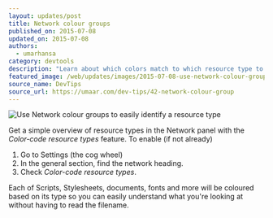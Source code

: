 ```yaml
---
layout: updates/post
title: Network colour groups
published_on: 2015-07-08
updated_on: 2015-07-08
authors:
  - umarhansa
category: devtools
description: "Learn about which colors match to which resource type to easy identify resources."
featured_image: /web/updates/images/2015-07-08-use-network-colour-groups-to-easily-identify-a-resource-type/network-colour-group.gif
source_name: DevTips
source_url: https://umaar.com/dev-tips/42-network-colour-group
---
```

<img src="/web/updates/images/2015-07-08-use-network-colour-groups-to-easily-identify-a-resource-type/network-colour-group.gif" alt="Use Network colour groups to easily identify a resource type">

Get a simple overview of resource types in the Network panel with the <em>Color-code resource types</em> feature. To enable (if not already)

<ol>
<li>Go to Settings (the cog wheel)</li>
<li>In the general section, find the network heading.</li>
<li>Check <em>Color-code resource types</em>.</li>
</ol>

Each of Scripts, Stylesheets, documents, fonts and more will be coloured based on its type so you can easily understand what you're looking at without having to read the filename.



		
